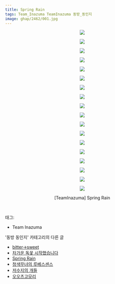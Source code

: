 ```yaml
---
title: Spring Rain
tags: Team_Inazuma TeamInazuma 동방_동인지
image: ghap/2462/001.jpg
---
```

<div class="article">
<p style="text-align: center; clear: none; float: none;"><img src="{{ site.nasurl }}/ghap/2462/001.jpg"/></p>
<p style="text-align: center; clear: none; float: none;"><img src="{{ site.nasurl }}/ghap/2462/002.jpg"/></p>
<p style="text-align: center; clear: none; float: none;"><img src="{{ site.nasurl }}/ghap/2462/003.jpg"/></p>
<p style="text-align: center; clear: none; float: none;"><img src="{{ site.nasurl }}/ghap/2462/004.jpg"/></p>
<p style="text-align: center; clear: none; float: none;"><img src="{{ site.nasurl }}/ghap/2462/005.jpg"/></p>
<p style="text-align: center; clear: none; float: none;"><img src="{{ site.nasurl }}/ghap/2462/006.jpg"/></p>
<p style="text-align: center; clear: none; float: none;"><img src="{{ site.nasurl }}/ghap/2462/007.jpg"/></p>
<p style="text-align: center; clear: none; float: none;"><img src="{{ site.nasurl }}/ghap/2462/008.jpg"/></p>
<p style="text-align: center; clear: none; float: none;"><img src="{{ site.nasurl }}/ghap/2462/009.jpg"/></p>
<p style="text-align: center; clear: none; float: none;"><img src="{{ site.nasurl }}/ghap/2462/010.jpg"/></p>
<p style="text-align: center; clear: none; float: none;"><img src="{{ site.nasurl }}/ghap/2462/011.jpg"/></p>
<p style="text-align: center; clear: none; float: none;"><img src="{{ site.nasurl }}/ghap/2462/012.jpg"/></p>
<p style="text-align: center; clear: none; float: none;"><img src="{{ site.nasurl }}/ghap/2462/013.jpg"/></p>
<p style="text-align: center; clear: none; float: none;"><img src="{{ site.nasurl }}/ghap/2462/014.jpg"/></p>
<p style="text-align: center; clear: none; float: none;"><img src="{{ site.nasurl }}/ghap/2462/015.jpg"/></p>
<p style="text-align: center; clear: none; float: none;"><img src="{{ site.nasurl }}/ghap/2462/016.jpg"/></p>
<p style="text-align: center; clear: none; float: none;"><img src="{{ site.nasurl }}/ghap/2462/017.jpg"/></p>
<p style="text-align: center; clear: none; float: none;"><img src="{{ site.nasurl }}/ghap/2462/018.jpg"/></p>
<p style="text-align: center; clear: none; float: none;">[TeamInazuma] Spring Rain</p>
<p><br/></p>
</div><div class="tagTrail">
<p>태그: </p>
<ul>
<li>Team Inazuma</li>
</ul>
</div><div class="another">
<p>'동방 동인지' 카테고리의 다른 글</p>
<ul>
<li><a href="/2016-10-06-ghap_2467">bitter→sweet</a></li>
<li><a href="/2016-10-06-ghap_2464">차가운 독꽃 시작했습니다</a></li>
<li><a href="/2016-10-05-ghap_2462">Spring Rain</a></li>
<li><a href="/2016-10-05-ghap_2461">청색무녀의 루베스센스</a></li>
<li><a href="/2016-10-05-ghap_2459">저수지의 개들</a></li>
<li><a href="/2016-10-05-ghap_2458">오오츠고모리</a></li>
</ul>
</div><div class="cb_module cb_fluid">
<div class="cb_wrt cb_profile">
</div><!-- commentList close -->
</div>